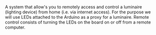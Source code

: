 A system that allow's you to remotely access and control a luminaire (lighting	device) from home	(i.e.	via	internet	access). For the purpose we will use LEDs attached to the Arduino as a proxy for a luminaire. Remote control consists of turning the LEDs on the board on or off from a remote	
computer.	
